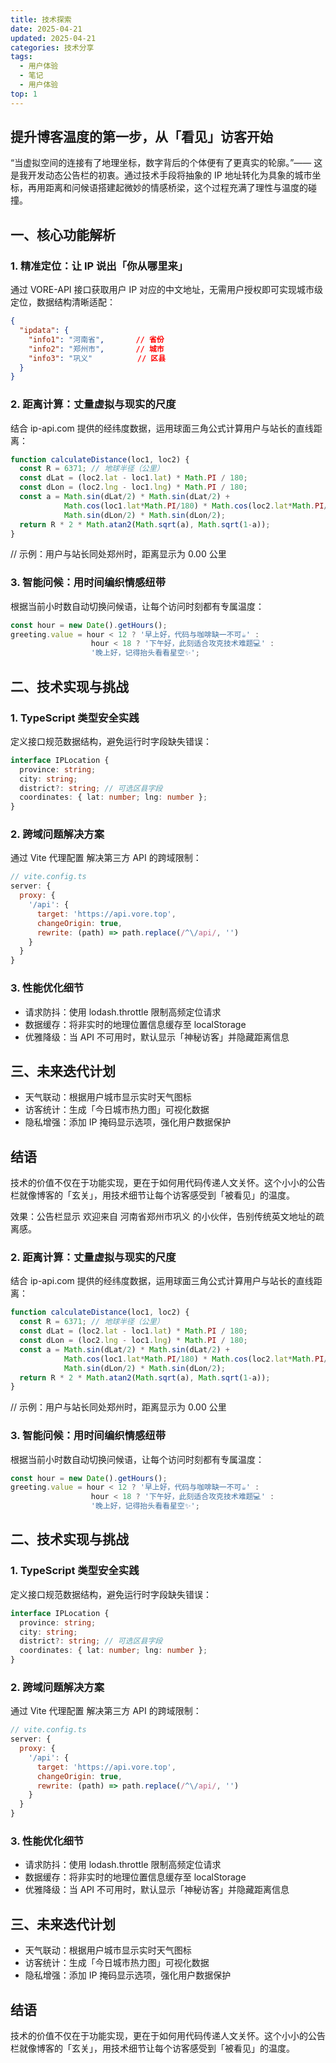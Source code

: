 ```yaml
---
title: 技术探索
date: 2025-04-21
updated: 2025-04-21
categories: 技术分享
tags:
  - 用户体验
  - 笔记
  - 用户体验
top: 1
---
```


## 提升博客温度的第一步，从「看见」访客开始

“当虚拟空间的连接有了地理坐标，数字背后的个体便有了更真实的轮廓。”—— 这是我开发动态公告栏的初衷。通过技术手段将抽象的 IP 地址转化为具象的城市坐标，再用距离和问候语搭建起微妙的情感桥梁，这个过程充满了理性与温度的碰撞。

## 一、核心功能解析

### 1. 精准定位：让 IP 说出「你从哪里来」

通过 VORE-API 接口获取用户 IP 对应的中文地址，无需用户授权即可实现城市级定位，数据结构清晰适配：

```json
{  
  "ipdata": {  
    "info1": "河南省",       // 省份  
    "info2": "郑州市",       // 城市  
    "info3": "巩义"          // 区县  
  }  
}  
```

### 2. 距离计算：丈量虚拟与现实的尺度

结合 ip-api.com 提供的经纬度数据，运用球面三角公式计算用户与站长的直线距离：
```typescript
function calculateDistance(loc1, loc2) {  
  const R = 6371; // 地球半径（公里）  
  const dLat = (loc2.lat - loc1.lat) * Math.PI / 180;  
  const dLon = (loc2.lng - loc1.lng) * Math.PI / 180;  
  const a = Math.sin(dLat/2) * Math.sin(dLat/2) +  
            Math.cos(loc1.lat*Math.PI/180) * Math.cos(loc2.lat*Math.PI/180) *  
            Math.sin(dLon/2) * Math.sin(dLon/2);  
  return R * 2 * Math.atan2(Math.sqrt(a), Math.sqrt(1-a));  
}  
```

// 示例：用户与站长同处郑州时，距离显示为 0.00 公里

### 3. 智能问候：用时间编织情感纽带

根据当前小时数自动切换问候语，让每个访问时刻都有专属温度：
```typescript
const hour = new Date().getHours();  
greeting.value = hour < 12 ? '早上好，代码与咖啡缺一不可☕' :  
                  hour < 18 ? '下午好，此刻适合攻克技术难题💻' :  
                  '晚上好，记得抬头看看星空✨';  
```

## 二、技术实现与挑战

### 1. TypeScript 类型安全实践

定义接口规范数据结构，避免运行时字段缺失错误：
```typescript
interface IPLocation {  
  province: string;  
  city: string;  
  district?: string; // 可选区县字段  
  coordinates: { lat: number; lng: number };  
}  
```

### 2. 跨域问题解决方案

通过 Vite 代理配置 解决第三方 API 的跨域限制：
```javascript
// vite.config.ts  
server: {  
  proxy: {  
    '/api': {  
      target: 'https://api.vore.top',  
      changeOrigin: true,  
      rewrite: (path) => path.replace(/^\/api/, '')  
    }  
  }  
}  
```

### 3. 性能优化细节

- 请求防抖：使用 lodash.throttle 限制高频定位请求
- 数据缓存：将非实时的地理位置信息缓存至 localStorage
- 优雅降级：当 API 不可用时，默认显示「神秘访客」并隐藏距离信息

## 三、未来迭代计划

- 天气联动：根据用户城市显示实时天气图标
- 访客统计：生成「今日城市热力图」可视化数据
- 隐私增强：添加 IP 掩码显示选项，强化用户数据保护

## 结语

技术的价值不仅在于功能实现，更在于如何用代码传递人文关怀。这个小小的公告栏就像博客的「玄关」，用技术细节让每个访客感受到「被看见」的温度。

效果：公告栏显示 欢迎来自 河南省郑州市巩义 的小伙伴，告别传统英文地址的疏离感。

### 2. 距离计算：丈量虚拟与现实的尺度

结合 ip-api.com 提供的经纬度数据，运用球面三角公式计算用户与站长的直线距离：

```typescript
function calculateDistance(loc1, loc2) {  
  const R = 6371; // 地球半径（公里）  
  const dLat = (loc2.lat - loc1.lat) * Math.PI / 180;  
  const dLon = (loc2.lng - loc1.lng) * Math.PI / 180;  
  const a = Math.sin(dLat/2) * Math.sin(dLat/2) +  
            Math.cos(loc1.lat*Math.PI/180) * Math.cos(loc2.lat*Math.PI/180) *  
            Math.sin(dLon/2) * Math.sin(dLon/2);  
  return R * 2 * Math.atan2(Math.sqrt(a), Math.sqrt(1-a));  
}  
```

// 示例：用户与站长同处郑州时，距离显示为 0.00 公里

### 3. 智能问候：用时间编织情感纽带

根据当前小时数自动切换问候语，让每个访问时刻都有专属温度：

```typescript
const hour = new Date().getHours();  
greeting.value = hour < 12 ? '早上好，代码与咖啡缺一不可☕' :  
                  hour < 18 ? '下午好，此刻适合攻克技术难题💻' :  
                  '晚上好，记得抬头看看星空✨';  
```

## 二、技术实现与挑战

### 1. TypeScript 类型安全实践

定义接口规范数据结构，避免运行时字段缺失错误：
```typescript
interface IPLocation {  
  province: string;  
  city: string;  
  district?: string; // 可选区县字段  
  coordinates: { lat: number; lng: number };  
}  
```

### 2. 跨域问题解决方案

通过 Vite 代理配置 解决第三方 API 的跨域限制：

```javascript
// vite.config.ts  
server: {  
  proxy: {  
    '/api': {  
      target: 'https://api.vore.top',  
      changeOrigin: true,  
      rewrite: (path) => path.replace(/^\/api/, '')  
    }  
  }  
}  
```

### 3. 性能优化细节

- 请求防抖：使用 lodash.throttle 限制高频定位请求
- 数据缓存：将非实时的地理位置信息缓存至 localStorage
- 优雅降级：当 API 不可用时，默认显示「神秘访客」并隐藏距离信息

## 三、未来迭代计划

- 天气联动：根据用户城市显示实时天气图标
- 访客统计：生成「今日城市热力图」可视化数据
- 隐私增强：添加 IP 掩码显示选项，强化用户数据保护

## 结语

技术的价值不仅在于功能实现，更在于如何用代码传递人文关怀。这个小小的公告栏就像博客的「玄关」，用技术细节让每个访客感受到「被看见」的温度。